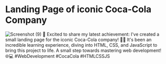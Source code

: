 # Landing Page of iconic Coca-Cola Company
![Screenshot (9)](https://github.com/ayushmitra06/CBTCIP/assets/89930295/a6bea2b5-3927-4361-8116-30a8bd88a3ce)
🚀 Excited to share my latest achievement: I've created a small landing page for the iconic Coca-Cola company! 🥤✨ It's been an incredible learning experience, diving into HTML, CSS, and JavaScript to bring this project to life. A small step towards mastering web development! 🌐💻 #WebDevelopment #CocaCola #HTMLCSSJS
